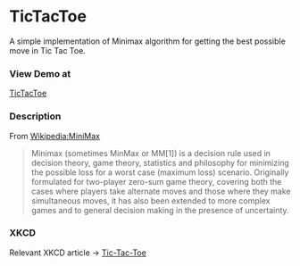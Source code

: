 # TicTacToe
A simple implementation of Minimax algorithm for getting the best possible move in Tic Tac Toe.

### View Demo at
[TicTacToe](http://www.kartikanand.com/tictactoe)

### Description
From [Wikipedia:MiniMax](https://en.wikipedia.org/wiki/Minimax)
> Minimax (sometimes MinMax or MM[1]) is a decision rule used in decision theory, game
> theory, statistics and philosophy for minimizing the possible loss for a worst case
> (maximum loss) scenario. Originally formulated for two-player zero-sum game theory,
> covering both the cases where players take alternate moves and those where they make
> simultaneous moves, it has also been extended to more complex games and to general
> decision making in the presence of uncertainty.

### XKCD
Relevant XKCD article -> [Tic-Tac-Toe](https://xkcd.com/832/)
